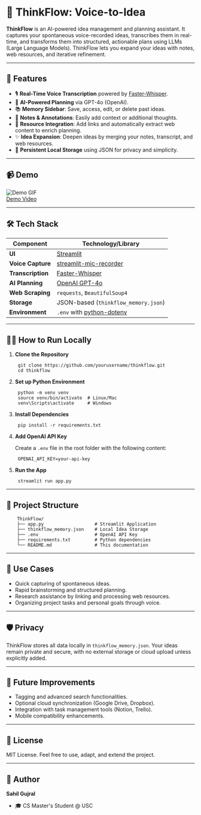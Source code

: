 # 🧠 ThinkFlow: Voice-to-Idea
**ThinkFlow** is an AI-powered idea management and planning assistant. It captures your spontaneous voice-recorded ideas, transcribes them in real-time, and transforms them into structured, actionable plans using LLMs (Large Language Models). ThinkFlow lets you expand your ideas with notes, web resources, and iterative refinement.

---

## 🚀 Features

- 🎙️ **Real-Time Voice Transcription** powered by [Faster-Whisper](https://github.com/SYSTRAN/faster-whisper).
- 🤖 **AI-Powered Planning** via GPT-4o (OpenAI).
- 📚 **Memory Sidebar**: Save, access, edit, or delete past ideas.
- 📝 **Notes & Annotations**: Easily add context or additional thoughts.
- 🔗 **Resource Integration**: Add links and automatically extract web content to enrich planning.
- ✨ **Idea Expansion**: Deepen ideas by merging your notes, transcript, and web resources.
- 🔄 **Persistent Local Storage** using JSON for privacy and simplicity.

---

## 📹 Demo

![Demo GIF](demo/demo.gif)  
[Demo Video](https://youtu.be/rvtyZgJoR1E)

---

## 🛠️ Tech Stack

| Component      | Technology/Library                                             |
|----------------|----------------------------------------------------------------|
| **UI**         | [Streamlit](https://streamlit.io/)                             |
| **Voice Capture**  | [streamlit-mic-recorder](https://pypi.org/project/streamlit-mic-recorder/) |
| **Transcription**  | [Faster-Whisper](https://github.com/SYSTRAN/faster-whisper)    |
| **AI Planning**    | [OpenAI GPT-4o](https://openai.com/)                           |
| **Web Scraping**   | `requests`, `BeautifulSoup4`                                   |
| **Storage**        | JSON-based (`thinkflow_memory.json`)                           |
| **Environment**    | `.env` with [python-dotenv](https://pypi.org/project/python-dotenv/) |

---

## 🧑‍💻 How to Run Locally

1. **Clone the Repository**

        git clone https://github.com/yourusername/thinkflow.git
        cd thinkflow

2. **Set up Python Environment**

        python -m venv venv
        source venv/bin/activate  # Linux/Mac
        venv\Scripts\activate     # Windows

3. **Install Dependencies**

        pip install -r requirements.txt

4. **Add OpenAI API Key**

   Create a `.env` file in the root folder with the following content:

        OPENAI_API_KEY=your-api-key

5. **Run the App**

        streamlit run app.py

---

## 📂 Project Structure

        ThinkFlow/
        ├── app.py                   # Streamlit Application
        ├── thinkflow_memory.json    # Local Idea Storage
        ├── .env                     # OpenAI API Key
        ├── requirements.txt         # Python dependencies
        └── README.md                # This documentation

---

## 📖 Use Cases

- Quick capturing of spontaneous ideas.
- Rapid brainstorming and structured planning.
- Research assistance by linking and processing web resources.
- Organizing project tasks and personal goals through voice.

---

## 🛡️ Privacy

ThinkFlow stores all data locally in `thinkflow_memory.json`. Your ideas remain private and secure, with no external storage or cloud upload unless explicitly added.

---

## 🔮 Future Improvements

- Tagging and advanced search functionalities.
- Optional cloud synchronization (Google Drive, Dropbox).
- Integration with task management tools (Notion, Trello).
- Mobile compatibility enhancements.

---

## 📜 License

MIT License. Feel free to use, adapt, and extend the project.

---

## 👤 Author

**Sahil Gujral**  
- 🎓 CS Master's Student @ USC 
